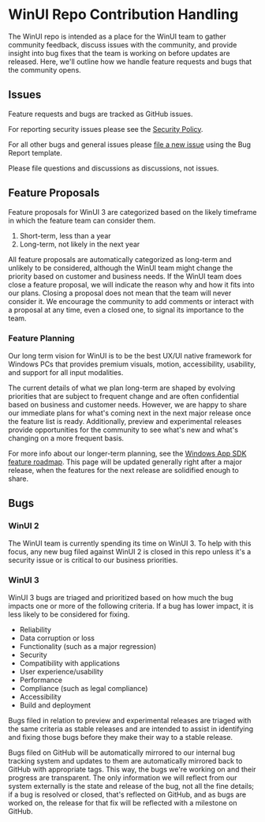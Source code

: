 # WinUI Repo Contribution Handling

The WinUI repo is intended as a place for the WinUI team to gather community feedback, discuss issues with the community, and provide insight into bug fixes that the team is working on before updates are released. Here, we'll outline how we handle feature requests and bugs that the community opens.

## Issues

Feature requests and bugs are tracked as GitHub issues.

For reporting security issues please see the [Security Policy](SECURITY.md).

For all other bugs and general issues please [file a new issue](https://github.com/Microsoft/microsoft-ui-xaml/issues/new/choose) using the Bug Report template.

Please file questions and discussions as discussions, not issues.

## Feature Proposals

Feature proposals for WinUI 3 are categorized based on the likely timeframe in which the feature team can consider them.

1. 	Short-term, less than a year
2.	Long-term, not likely in the next year

All feature proposals are automatically categorized as long-term and unlikely to be considered, although the WinUI team might change the priority based on customer and business needs. If the WinUI team does close a feature proposal, we will indicate the reason why and how it fits into our plans. Closing a proposal does not mean that the team will never consider it. We encourage the community to add comments or interact with a proposal at any time, even a closed one, to signal its importance to the team.

### Feature Planning

Our long term vision for WinUI is to be the best UX/UI native framework for Windows PCs that provides premium visuals, motion, accessibility, usability, and support for all input modalities.

The current details of what we plan long-term are shaped by evolving priorities that are subject to frequent change and are often confidential based on business and customer needs. However, we are happy to share our immediate plans for what's coming next in the next major release once the feature list is ready. Additionally, preview and experimental releases provide opportunities for the community to see what's new and what's changing on a more frequent basis.

For more info about our longer-term planning, see the [Windows App SDK feature roadmap](https://github.com/microsoft/WindowsAppSDK/blob/main/docs/roadmap.md). This page will be updated generally right after a major release, when the features for the next release are solidified enough to share.

## Bugs

### WinUI 2

The WinUI team is currently spending its time on WinUI 3. To help with this focus, any new bug filed against WinUI 2 is closed in this repo unless it's a security issue or is critical to our business priorities.

### WinUI 3

WinUI 3 bugs are triaged and prioritized based on how much the bug impacts one or more of the following criteria. If a bug has lower impact, it is less likely to be considered for fixing.

- Reliability
- Data corruption or loss
- Functionality (such as a major regression)
- Security
- Compatibility with applications
- User experience/usability
- Performance
- Compliance (such as legal compliance)
- Accessibility
- Build and deployment

Bugs filed in relation to preview and experimental releases are triaged with the same criteria as stable releases and are intended to assist in identifying and fixing those bugs before they make their way to a stable release.

Bugs filed on GitHub will be automatically mirrored to our internal bug tracking system and updates to them are automatically mirrored back to GitHub with appropriate tags. This way, the bugs we're working on and their progress are transparent. The only information we will reflect from our system externally is the state and release of the bug, not all the fine details; if a bug is resolved or closed, that's reflected on GitHub, and as bugs are worked on, the release for that fix will be reflected with a milestone on GitHub.